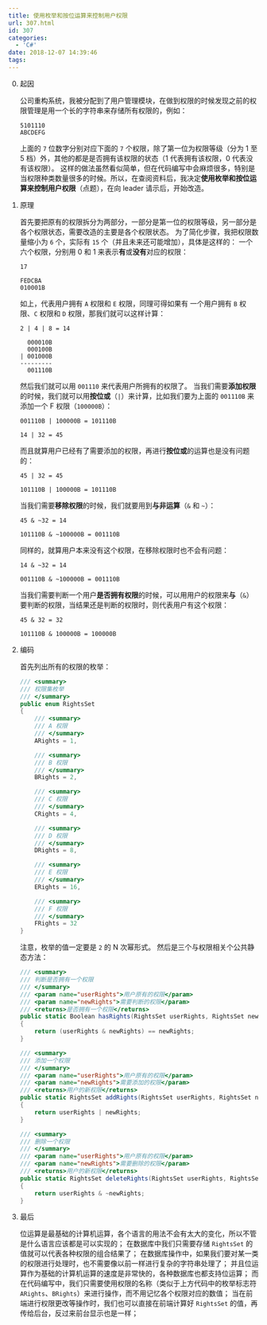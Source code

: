 ```yaml
---
title: 使用枚举和按位运算来控制用户权限
url: 307.html
id: 307
categories:
  - 'C#'
date: 2018-12-07 14:39:46
tags:
---
```


0.  起因

    公司重构系统，我被分配到了用户管理模块，在做到权限的时候发现之前的权限管理是用一个长的字符串来存储所有权限的，例如：

    ```
    5101110
    ABCDEFG
    ```

    上面的 `7` 位数字分别对应下面的 `7` 个权限，除了第一位为权限等级（分为 1 至 5 档）外，其他的都是是否拥有该权限的状态（1 代表拥有该权限，0 代表没有该权限）。 这样的做法虽然看似简单，但在代码编写中会麻烦很多，特别是当权限种类数量很多的时候。所以，在查阅资料后，我决定**使用枚举和按位运算来控制用户权限**（点题），在向 leader 请示后，开始改造。

1.  原理

    首先要把原有的权限拆分为两部分，一部分是第一位的权限等级，另一部分是各个权限状态，需要改造的主要是各个权限状态。 为了简化步骤，我把权限数量缩小为 `6` 个，实际有 `15` 个（并且未来还可能增加），具体是这样的： 一个六个权限，分别用 0 和 1 来表示**有**或**没有**对应的权限：

    ```
    17

    FEDCBA
    010001B
    ```

    如上，代表用户拥有 `A` 权限和 `E` 权限，同理可得如果有 一个用户拥有 `B` 权限、`C` 权限和 `D` 权限，那我们就可以这样计算：

    ```
    2 | 4 | 8 = 14

      000010B
      000100B
    | 001000B
    ---------
      001110B
    ```

    然后我们就可以用 `001110` 来代表用户所拥有的权限了。 当我们需要**添加权限**的时候，我们就可以用**按位或**（`|`）来计算，比如我们要为上面的 `001110B` 来添加一个 F 权限（`100000B`）：

    ```
    001110B | 100000B = 101110B

    14 | 32 = 45
    ```

    而且就算用户已经有了需要添加的权限，再进行**按位或**的运算也是没有问题的：

    ```
    45 | 32 = 45

    101110B | 100000B = 101110B
    ```

    当我们需要**移除权限**的时候，我们就要用到**与非运算**（`&` 和 `~`）：

    ```
    45 & ~32 = 14

    101110B & ~100000B = 001110B
    ```

    同样的，就算用户本来没有这个权限，在移除权限时也不会有问题：

    ```
    14 & ~32 = 14

    001110B & ~100000B = 001110B
    ```

    当我们需要判断一个用户**是否拥有权限**的时候，可以用用户的权限来**与**（`&`）要判断的权限，当结果还是判断的权限时，则代表用户有这个权限：

    ```
    45 & 32 = 32

    101110B & 100000B = 100000B
    ```

2.  编码

    首先列出所有的权限的枚举：

    ```csharp
    /// <summary>
    /// 权限集枚举
    /// </summary>
    public enum RightsSet
    {
        /// <summary>
        /// A 权限
        /// </summary>
        ARights = 1,

        /// <summary>
        /// B 权限
        /// </summary>
        BRights = 2,

        /// <summary>
        /// C 权限
        /// </summary>
        CRights = 4,

        /// <summary>
        /// D 权限
        /// </summary>
        DRights = 8,

        /// <summary>
        /// E 权限
        /// </summary>
        ERights = 16,

        /// <summary>
        /// F 权限
        /// </summary>
        FRights = 32
    }
    ```

    注意，枚举的值一定要是 `2` 的 N 次幂形式。 然后是三个与权限相关个公共静态方法：

    ```csharp
    /// <summary>
    /// 判断是否拥有一个权限
    /// </summary>
    /// <param name="userRights">用户原有的权限</param>
    /// <param name="newRights">需要判断的权限</param>
    /// <returns>是否拥有一个权限</returns>
    public static Boolean hasRights(RightsSet userRights, RightsSet newRights)
    {
        return (userRights & newRights) == newRights;
    }

    /// <summary>
    /// 添加一个权限
    /// </summary>
    /// <param name="userRights">用户原有的权限</param>
    /// <param name="newRights">需要添加的权限</param>
    /// <returns>用户的新权限</returns>
    public static RightsSet addRights(RightsSet userRights, RightsSet newRights)
    {
        return userRights | newRights;
    }

    /// <summary>
    /// 删除一个权限
    /// </summary>
    /// <param name="userRights">用户原有的权限</param>
    /// <param name="newRights">需要删除的权限</param>
    /// <returns>用户的新权限</returns>
    public static RightsSet deleteRights(RightsSet userRights, RightsSet newRights)
    {
        return userRights & ~newRights;
    }
    ```

3.  最后

    位运算是最基础的计算机运算，各个语言的用法不会有太大的变化，所以不管是什么语言应该都是可以实现的； 在数据库中我们只需要存储 `RightsSet` 的值就可以代表各种权限的组合结果了； 在数据库操作中，如果我们要对某一类的权限进行处理时，也不需要像以前一样进行复杂的字符串处理了； 并且位运算作为基础的计算机运算的速度是非常快的，各种数据库也都支持位运算； 而在代码编写中，我们只需要使用权限的名称（类似于上方代码中的枚举标志符 `ARights`、`BRights`）来进行操作，而不用记忆各个权限对应的数值； 当在前端进行权限更改等操作时，我们也可以直接在前端计算好 `RightsSet` 的值，再传给后台，反过来前台显示也是一样；

